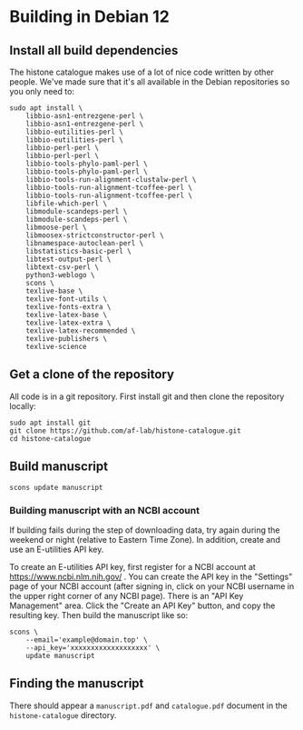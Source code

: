 # Building in Debian 12


## Install all build dependencies

The histone catalogue makes use of a lot of nice code written by other
people.  We've made sure that it's all available in the Debian
repositories so you only need to:

    sudo apt install \
        libbio-asn1-entrezgene-perl \
        libbio-asn1-entrezgene-perl \
        libbio-eutilities-perl \
        libbio-eutilities-perl \
        libbio-perl-perl \
        libbio-perl-perl \
        libbio-tools-phylo-paml-perl \
        libbio-tools-phylo-paml-perl \
        libbio-tools-run-alignment-clustalw-perl \
        libbio-tools-run-alignment-tcoffee-perl \
        libbio-tools-run-alignment-tcoffee-perl \
        libfile-which-perl \
        libmodule-scandeps-perl \
        libmodule-scandeps-perl \
        libmoose-perl \
        libmoosex-strictconstructor-perl \
        libnamespace-autoclean-perl \
        libstatistics-basic-perl \
        libtest-output-perl \
        libtext-csv-perl \
        python3-weblogo \
        scons \
        texlive-base \
        texlive-font-utils \
        texlive-fonts-extra \
        texlive-latex-base \
        texlive-latex-extra \
        texlive-latex-recommended \
        texlive-publishers \
        texlive-science


## Get a clone of the repository

All code is in a git repository.  First install git and then clone the
repository locally:

    sudo apt install git
    git clone https://github.com/af-lab/histone-catalogue.git
    cd histone-catalogue


## Build manuscript

    scons update manuscript

### Building manuscript with an NCBI account

If building fails during the step of downloading data, try again
during the weekend or night (relative to Eastern Time Zone).  In
addition, create and use an E-utilities API key.

To create an E-utilities API key, first register for a NCBI account at
https://www.ncbi.nlm.nih.gov/ .  You can create the API key in the
"Settings" page of your NCBI account (after signing in, click on your
NCBI username in the upper right corner of any NCBI page).  There is
an "API Key Management" area.  Click the "Create an API Key" button,
and copy the resulting key.  Then build the manuscript like so:

    scons \
        --email='example@domain.top' \
        --api_key='xxxxxxxxxxxxxxxxxxx' \
        update manuscript


## Finding the manuscript

There should appear a `manuscript.pdf` and `catalogue.pdf` document in
the `histone-catalogue` directory.
